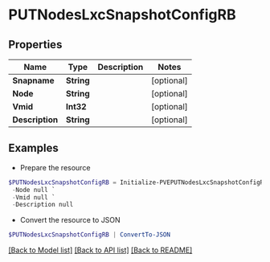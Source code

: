 # PUTNodesLxcSnapshotConfigRB
## Properties

Name | Type | Description | Notes
------------ | ------------- | ------------- | -------------
**Snapname** | **String** |  | [optional] 
**Node** | **String** |  | [optional] 
**Vmid** | **Int32** |  | [optional] 
**Description** | **String** |  | [optional] 

## Examples

- Prepare the resource
```powershell
$PUTNodesLxcSnapshotConfigRB = Initialize-PVEPUTNodesLxcSnapshotConfigRB  -Snapname null `
 -Node null `
 -Vmid null `
 -Description null
```

- Convert the resource to JSON
```powershell
$PUTNodesLxcSnapshotConfigRB | ConvertTo-JSON
```

[[Back to Model list]](../README.md#documentation-for-models) [[Back to API list]](../README.md#documentation-for-api-endpoints) [[Back to README]](../README.md)

